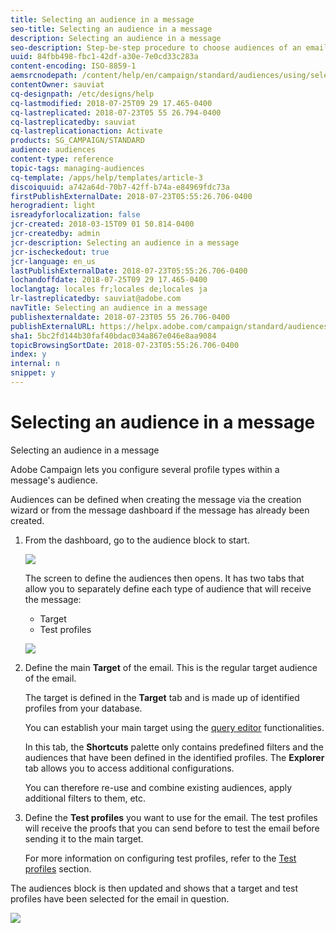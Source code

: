 ```yaml
---
title: Selecting an audience in a message
seo-title: Selecting an audience in a message
description: Selecting an audience in a message
seo-description: Step-be-step procedure to choose audiences of an email: main target population and test profiles.
uuid: 84fbb498-fbc1-42df-a30e-7e0cd33c283a
content-encoding: ISO-8859-1
aemsrcnodepath: /content/help/en/campaign/standard/audiences/using/selecting-an-audience-in-a-message
contentOwner: sauviat
cq-designpath: /etc/designs/help
cq-lastmodified: 2018-07-25T09 29 17.465-0400
cq-lastreplicated: 2018-07-23T05 55 26.794-0400
cq-lastreplicatedby: sauviat
cq-lastreplicationaction: Activate
products: SG_CAMPAIGN/STANDARD
audience: audiences
content-type: reference
topic-tags: managing-audiences
cq-template: /apps/help/templates/article-3
discoiquuid: a742a64d-70b7-42ff-b74a-e84969fdc73a
firstPublishExternalDate: 2018-07-23T05:55:26.706-0400
herogradient: light
isreadyforlocalization: false
jcr-created: 2018-03-15T09 01 50.814-0400
jcr-createdby: admin
jcr-description: Selecting an audience in a message
jcr-ischeckedout: true
jcr-language: en_us
lastPublishExternalDate: 2018-07-23T05:55:26.706-0400
lochandoffdate: 2018-07-25T09 29 17.465-0400
loclangtag: locales fr;locales de;locales ja
lr-lastreplicatedby: sauviat@adobe.com
navTitle: Selecting an audience in a message
publishexternaldate: 2018-07-23T05 55 26.706-0400
publishExternalURL: https://helpx.adobe.com/campaign/standard/audiences/using/selecting-an-audience-in-a-message.html
sha1: 5bc2fd144b30faf40bdac034a867e046e8aa9084
topicBrowsingSortDate: 2018-07-23T05:55:26.706-0400
index: y
internal: n
snippet: y
---
```


# Selecting an audience in a message

Selecting an audience in a message

Adobe Campaign lets you configure several profile types within a message's audience.

Audiences can be defined when creating the message via the creation wizard or from the message dashboard if the message has already been created.

1. From the dashboard, go to the audience block to start.

   ![](assets/delivery_audience_definition_1.png)

   The screen to define the audiences then opens. It has two tabs that allow you to separately define each type of audience that will receive the message:

    * Target
    * Test profiles

   ![](assets/delivery_audience_definition_2.png)

1. Define the main **Target** of the email. This is the regular target audience of the email.

   The target is defined in the **Target** tab and is made up of identified profiles from your database.

   You can establish your main target using the [query editor](../../automating/using/editing-queries.md#creating-queries) functionalities.

   In this tab, the **Shortcuts** palette only contains predefined filters and the audiences that have been defined in the identified profiles. The **Explorer** tab allows you to access additional configurations.

   You can therefore re-use and combine existing audiences, apply additional filters to them, etc.

1. Define the **Test profiles** you want to use for the email. The test profiles will receive the proofs that you can send before to test the email before sending it to the main target.

   For more information on configuring test profiles, refer to the [Test profiles](../../sending/using/managing-test-profiles-and-sending-proofs.md) section.

The audiences block is then updated and shows that a target and test profiles have been selected for the email in question.

![](assets/delivery_audience_definition_3.png)

